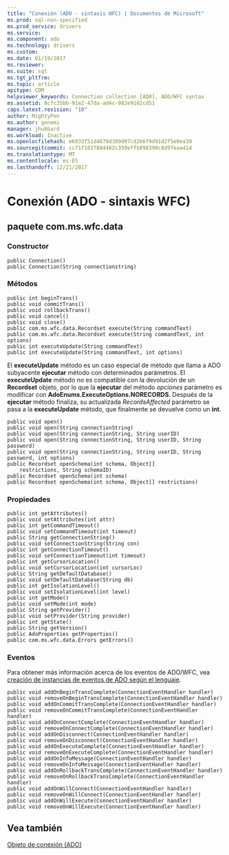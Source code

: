 ```yaml
---
title: "Conexión (ADO - sintaxis WFC) | Documentos de Microsoft"
ms.prod: sql-non-specified
ms.prod_service: drivers
ms.service: 
ms.component: ado
ms.technology: drivers
ms.custom: 
ms.date: 01/19/2017
ms.reviewer: 
ms.suite: sql
ms.tgt_pltfrm: 
ms.topic: article
apitype: COM
helpviewer_keywords: Connection collection [ADO], ADO/WFC syntax
ms.assetid: 8cfc35bb-91e2-47da-ad4c-982e9162cd51
caps.latest.revision: "10"
author: MightyPen
ms.author: genemi
manager: jhubbard
ms.workload: Inactive
ms.openlocfilehash: e6933f51d4879d389d97cd266f9d91d2f5e0ea39
ms.sourcegitcommit: cc71f1027884462c359effb898390c8d97eaa414
ms.translationtype: MT
ms.contentlocale: es-ES
ms.lasthandoff: 12/21/2017
---
```

# <a name="connection-ado---wfc-syntax"></a>Conexión (ADO - sintaxis WFC)
## <a name="package-commswfcdata"></a>paquete com.ms.wfc.data  
  
### <a name="constructor"></a>Constructor  
  
```  
public Connection()  
public Connection(String connectionstring)  
```  
  
### <a name="methods"></a>Métodos  
  
```  
public int beginTrans()  
public void commitTrans()  
public void rollbackTrans()  
public void cancel()  
public void close()  
public com.ms.wfc.data.Recordset execute(String commandText)  
public com.ms.wfc.data.Recordset execute(String commandText, int options)  
public int executeUpdate(String commandText)  
public int executeUpdate(String commandText, int options)  
```  
  
 El **executeUpdate** método es un caso especial de método que llama a ADO subyacente **ejecutar** método con determinados parámetros. El **executeUpdate** método no es compatible con la devolución de un **Recordset** objeto, por lo que la **ejecutar** del método *opciones* parámetro es modificar con **AdoEnums.ExecuteOptions.NORECORDS**. Después de la **ejecutar** método finaliza, su actualizada *RecordsAffected* parámetro se pasa a la **executeUpdate** método, que finalmente se devuelve como un **int**.  
  
```  
public void open()   
public void open(String connectionString)  
public void open(String connectionString, String userID)  
public void open(String connectionString, String userID, String password)  
public void open(String connectionString, String userID, String password, int options)  
public Recordset openSchema(int schema, Object[]  
    restrictions, String schemaID)  
public Recordset openSchema(int schema)  
public Recordset openSchema(int schema, Object[] restrictions)  
```  
  
### <a name="properties"></a>Propiedades  
  
```  
public int getAttributes()  
public void setAttributes(int attr)  
public int getCommandTimeout()  
public void setCommandTimeout(int timeout)  
public String getConnectionString()  
public void setConnectionString(String con)  
public int getConnectionTimeout()  
public void setConnectionTimeout(int timeout)  
public int getCursorLocation()  
public void setCursorLocation(int cursorLoc)  
public String getDefaultDatabase()  
public void setDefaultDatabase(String db)  
public int getIsolationLevel()  
public void setIsolationLevel(int level)  
public int getMode()  
public void setMode(int mode)  
public String getProvider()  
public void setProvider(String provider)  
public int getState()  
public String getVersion()  
public AdoProperties getProperties()  
public com.ms.wfc.data.Errors getErrors()  
```  
  
### <a name="events"></a>Eventos  
 Para obtener más información acerca de los eventos de ADO/WFC, vea [creación de instancias de eventos de ADO según el lenguaje](../../../ado/guide/data/ado-event-instantiation-by-language.md).  
  
```  
public void addOnBeginTransComplete(ConnectionEventHandler handler)  
public void removeOnBeginTransComplete(ConnectionEventHandler handler)  
public void addOnCommitTransComplete(ConnectionEventHandler handler)  
public void removeOnCommitTransComplete(ConnectionEventHandler handler)  
public void addOnConnectComplete(ConnectionEventHandler handler)  
public void removeOnConnectComplete(ConnectionEventHandler handler)  
public void addOnDisconnect(ConnectionEventHandler handler)  
public void removeOnDisconnect(ConnectionEventHandler handler)  
public void addOnExecuteComplete(ConnectionEventHandler handler)  
public void removeOnExecuteComplete(ConnectionEventHandler handler)  
public void addOnInfoMessage(ConnectionEventHandler handler)  
public void removeOnInfoMessage(ConnectionEventHandler handler)  
public void addOnRollbackTransComplete(ConnectionEventHandler handler)  
public void removeOnRollbackTransComplete(ConnectionEventHandler handler)  
public void addOnWillConnect(ConnectionEventHandler handler)  
public void removeOnWillConnect(ConnectionEventHandler handler)  
public void addOnWillExecute(ConnectionEventHandler handler)  
public void removeOnWillExecute(ConnectionEventHandler handler)  
```  
  
## <a name="see-also"></a>Vea también  
 [Objeto de conexión (ADO)](../../../ado/reference/ado-api/connection-object-ado.md)
